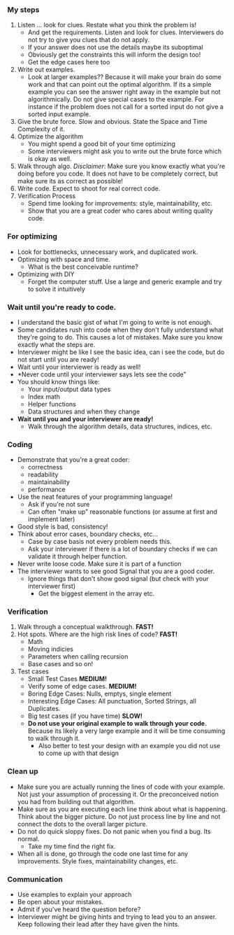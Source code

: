 ### My steps
1. Listen ... look for clues. Restate what you think the problem is!
   - And get the requirements. Listen and look for clues. Interviewers do not try to give you clues that do not apply.
   - If your answer does not use the details maybe its suboptimal
   - Obviously get the constraints this will inform the design too!
   - Get the edge cases here too
3. Write out examples.
   - Look at larger examples?? Because it will make your brain do some work and that can point out the optimal algorithm. If its a simple example you can see the answer right away in the example but not algorithmically. Do not give special cases to the example. For instance if the problem does not call for a sorted input do not give a sorted input example.
4. Give the brute force. Slow and obvious. State the Space and Time Complexity of it.
5. Optimize the algorithm
   - You might spend a good bit of your time optimizing
   - Some interviewers might ask you to write out the brute force which is okay as well.
6. Walk through algo. *Disclaimer*: Make sure you know exactly what you're doing before you code. It does not have to be completely correct, but make sure its as correct as possible!
7. Write code. Expect to shoot for real correct code.
8. Verification Process
   - Spend time looking for improvements: style, maintainability, etc.
   - Show that you are a great coder who cares about writing quality code.

### For optimizing
- Look for bottlenecks, unnecessary work, and duplicated work.
- Optimizing with space and time.
  - What is the best conceivable runtime?
- Optimizing with DIY
  - Forget the computer stuff. Use a large and generic example and try to solve it intuitively
### Wait until you're ready to code.
- I understand the basic gist of what I'm going to write is not enough.
- Some candidates rush into code when they don't fully understand what they're going to do. This causes a lot of mistakes. Make sure you know exactly what the steps are.
- Interviewer might be like I see the basic idea, can i see the code, but do not start until you are ready!
- Wait until your interviewer is ready as well!
- *Never code until your interviewer says lets see the code"
- You should know things like:
  - Your input/output data types
  - Index math
  - Helper functions
  - Data structures and when they change
- **Wait until you and your interviewer are ready!**
  - Walk through the algorithm details, data structures, indices, etc.
### Coding
- Demonstrate that you're a great coder:
  - correctness
  - readability
  - maintainability
  - performance
- Use the neat features of your programming language!
  - Ask if you're not sure
  - Can often "make up" reasonable functions (or assume at first and implement later)
- Good style is bad, consistency!
- Think about error cases, boundary checks, etc...
  - Case by case basis not every problem needs this.
  - Ask your interviewer if there is a lot of boundary checks if we can validate it through helper function.
- Never write loose code. Make sure it is part of a function
- The interviewer wants to see good Signal that you are a good coder.
  - Ignore things that don't show good signal (but check with your interviewer first)
    - Get the biggest element in the array etc.
### Verification
1. Walk through a conceptual walkthrough. **FAST!**
2. Hot spots. Where are the high risk lines of code? **FAST!**
   - Math
   - Moving indicies
   - Parameters when calling recursion
   - Base cases and so on!
3. Test cases
   - Small Test Cases **MEDIUM!**
   - Verify some of edge cases.  **MEDIUM!**
    - Boring Edge Cases: Nulls, emptys, single element
    - Interesting Edge Cases: All punctuation, Sorted Strings, all Duplicates.
   - Big test cases (if you have time) **SLOW!**
   - **Do not use your original example to walk through your code.** Because its likely a very large example and it will be time consuming to walk through it.
      - Also better to test your design with an example you did not use to come up with that design
### Clean up
- Make sure you are actually running the lines of code with your example. Not just your assumption of processing it. Or the preconceived notion you had from building out that algorithm.
- Make sure as you are executing each line think about what is happening. Think about the bigger picture. Do not just process line by line and not connect the dots to the overall larger picture.
- Do not do quick sloppy fixes. Do not panic when you find a bug. Its normal.
  - Take my time find the right fix.
- When all is done, go through the code one last time for any improvements. Style fixes, maintainability changes, etc.

### Communication
- Use examples to explain your approach
- Be open about your mistakes.
- Admit if you've heard the question before?
- Interviewer might be giving hints and trying to lead you to an answer. Keep following their lead after they have given the hints.

